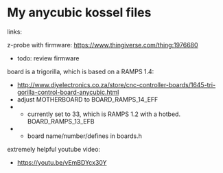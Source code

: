 # My anycubic kossel files

links:

z-probe with firmware: https://www.thingiverse.com/thing:1976680

-    todo: review firmware

board is a trigorilla, which is based on a RAMPS 1.4: 
 
-   http://www.diyelectronics.co.za/store/cnc-controller-boards/1645-tri-gorilla-control-board-anycubic.html
-    adjust MOTHERBOARD to BOARD_RAMPS_14_EFF
- -    currently set to 33, which is RAMPS 1.2 with a hotbed. BOARD_RAMPS_13_EFB
- -    board name/number/defines in boards.h

extremely helpful youtube video:

-    https://youtu.be/vEmBDYcx30Y

